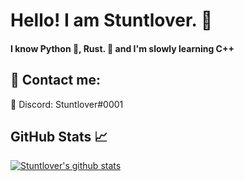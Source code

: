 # Hello! I am Stuntlover. 👋
#### I know Python 🐍, Rust. 🦀 and I'm slowly learning C++ 

## 💬 Contact me:
👋 Discord: Stuntlover#0001

## GitHub Stats 📈
[![Stuntlover's github stats](https://github-readme-stats.vercel.app/api?username=Stuntlover-TM)](https://github.com/Stuntlover-TM/github-readme-stats)
